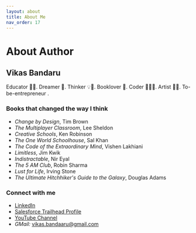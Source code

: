 ```yaml
---
layout: about
title: About Me
nav_order: 17
---
```


# About Author

## Vikas Bandaru

Educator 👨‍🏫. Dreamer 💭. Thinker 💡🤔. Booklover 📖. Coder 👨🏽‍💻. Artist 👨‍🎨. To-be-entrepreneur .

### Books that changed the way I think

- _Change by Design_, Tim Brown
- _The Multiplayer Classroom_, Lee Sheldon
- _Creative Schools_, Ken Robinson
- _The One World Schoolhouse_, Sal Khan
- _The Code of the Extraordinary Mind_, Vishen Lakhiani
- _Limitless_, Jim Kwik
- _Indistractable_, Nir Eyal
- _The 5 AM Club_, Robin Sharma
- _Lust for Life_, Irving Stone
- _The Ultimate Hitchhiker's Guide to the Galaxy_, Douglas Adams

### Connect with me

- [LinkedIn](https://www.linkedin.com/in/vikas-bandaru/)
- [Salesforce Trailhead Profile](https://www.salesforce.com/trailblazer/vbandaru15)
- [YouTube Channel](https://youtube.com/@vikasbandaru3964?si=2fOKQBNkdY4tXXEw)
- _GMail:_ vikas.bandaaru@gmail.com
